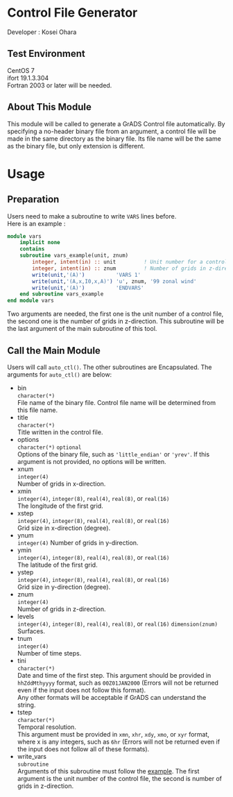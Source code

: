 # Control File Generator
Developer : Kosei Ohara  

## Test Environment
CentOS 7  
ifort 19.1.3.304  
Fortran 2003 or later will be needed.  

## About This Module
This module will be called to generate a GrADS Control file automatically.
By specifying a no-header binary file from an argument, a control file will be made in the same directory as the binary file.
Its file name will be the same as the binary file, but only extension is different.

# Usage
## Preparation
Users need to make a subroutine to write `VARS` lines before.  
Here is an example :
<a id='vars_example'>
```Fortran:vars.f90
module vars
    implicit none
    contains
    subroutine vars_example(unit, znum)
        integer, intent(in) :: unit         ! Unit number for a control file
        integer, intent(in) :: znum         ! Number of grids in z-direction
        write(unit,'(A)')          'VARS 1'
        write(unit,'(A,x,I0,x,A)') 'u', znum, '99 zonal wind'
        write(unit,'(A)')          'ENDVARS'
    end subroutine vars_example
end module vars
```
</a>
Two arguments are needed, the first one is the unit number of a control file, the second one is the number of grids in z-direction.
This subroutine will be the last argument of the main subroutine of this tool.

## Call the Main Module
Users will call `auto_ctl()`.
The other subroutines are Encapsulated.
The arguments for `auto_ctl()` are below:  
- bin  
  `character(*)`  
  File name of the binary file.
  Control file name will be determined from this file name.  
- title  
  `character(*)`  
  Title written in the control file.  
- options  
  `character(*)` `optional`  
  Options of the binary file, such as `'little_endian'` or `'yrev'`.
  If this argument is not provided, no options will be written.  
- xnum  
  `integer(4)`  
  Number of grids in x-direction.  
- xmin  
  `integer(4)`, `integer(8)`, `real(4)`, `real(8)`, or `real(16)`  
  The longitude of the first grid.  
- xstep  
  `integer(4)`, `integer(8)`, `real(4)`, `real(8)`, or `real(16)`  
  Grid size in x-direction (degree).  
- ynum  
  `integer(4)`
  Number of grids in y-direction.  
- ymin  
  `integer(4)`, `integer(8)`, `real(4)`, `real(8)`, or `real(16)`  
  The latitude of the first grid.  
- ystep  
  `integer(4)`, `integer(8)`, `real(4)`, `real(8)`, or `real(16)`  
  Grid size in y-direction (degree).  
- znum  
  `integer(4)`  
  Number of grids in z-direction.  
- levels  
  `integer(4)`, `integer(8)`, `real(4)`, `real(8)`, or `real(16)` `dimension(znum)`  
  Surfaces.  
- tnum  
  `integer(4)`  
  Number of time steps.  
- tini  
  `character(*)`  
  Date and time of the first step.
  This argument should be provided in `hhZddMthyyyy` format, such as `00Z01JAN2000` (Errors will not be returned even if the input does not follow this format).  
  Any other formats will be acceptable if GrADS can understand the string.
- tstep  
  `character(*)`  
  Temporal resolution.  
  This argument must be provided in `xmn`, `xhr`, `xdy`, `xmo`, or `xyr` format, where x is any integers, such as `6hr` (Errors will not be returned even if the input does not follow all of these formats).  
- write\_vars  
  `subroutine`  
  Arguments of this subroutine must follow the [example](#vars_example).
  The first argument is the unit number of the control file, the second is number of grids in z-direction.  
  





